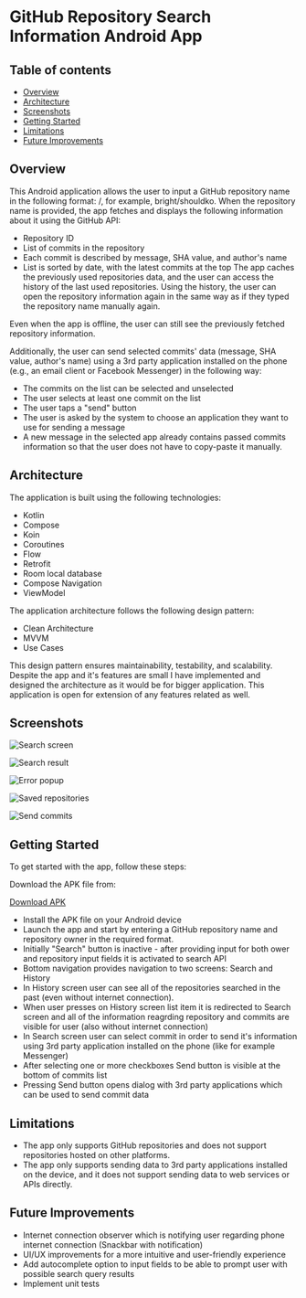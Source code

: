
# GitHub Repository Search Information Android App

## Table of contents
* [Overview](#Overview)
* [Architecture](#Architecture)
* [Screenshots](#Screenshots)
* [Getting Started](#Getting-Started)
* [Limitations](#Limitations)
* [Future Improvements](#Future-Improvements)

## Overview

This Android application allows the user to input a GitHub repository name in the following format: <owner>/<repository>, for example, bright/shouldko. When the repository name is provided, the app fetches and displays the following information about it using the GitHub API:

* Repository ID
* List of commits in the repository
* Each commit is described by message, SHA value, and author's name
* List is sorted by date, with the latest commits at the top
The app caches the previously used repositories data, and the user can access the history of the last used repositories. Using the history, the user can open the repository information again in the same way as if they typed the repository name manually again.

Even when the app is offline, the user can still see the previously fetched repository information.

Additionally, the user can send selected commits' data (message, SHA value, author's name) using a 3rd party application installed on the phone (e.g., an email client or Facebook Messenger) in the following way:

* The commits on the list can be selected and unselected
* The user selects at least one commit on the list
* The user taps a "send" button
* The user is asked by the system to choose an application they want to use for sending a message
* A new message in the selected app already contains passed commits information so that the user does not have to copy-paste it manually.

## Architecture
The application is built using the following technologies:

* Kotlin
* Compose
* Koin
* Coroutines
* Flow
* Retrofit
* Room local database
* Compose Navigation
* ViewModel


The application architecture follows the following design pattern:

* Clean Architecture
* MVVM
* Use Cases

This design pattern ensures maintainability, testability, and scalability. Despite the app and it's features are small I have implemented and designed the architecture as it would be for bigger application. This application is open for extension of any features related as well.

## Screenshots

![Search screen](screenshots/search.jpg)

![Search result](screenshots/searchResult.jpg)

![Error popup](screenshots/errorPopup.jpg)

![Saved repositories](screenshots/savedRepos.jpg)

![Send commits](screenshots/send.jpg)



## Getting Started
To get started with the app, follow these steps:

Download the APK file from:

[Download APK](https://drive.google.com/file/d/1tYbuqiI86zFJ2OKG0Yn0JTJQi1TSwQib/view?usp=sharing)

* Install the APK file on your Android device
* Launch the app and start by entering a GitHub repository name and repository owner in the required format.
* Initially "Search" button is inactive - after providing input for both ower and repository input fields it is activated to search API
* Bottom navigation provides navigation to two screens: Search and History
* In History screen user can see all of the repositories searched in the past (even without internet connection).
* When user presses on History screen list item it is redirected to Search screen and all of the information reagrding repository and commits are visible for user (also without internet connection)
* In Search screen user can select commit in order to send it's information using 3rd party application installed on the phone (like for example Messenger)
* After selecting one or more checkboxes Send button is visible at the bottom of commits list
* Pressing Send button opens dialog with 3rd party applications which can be used to send commit data

## Limitations

* The app only supports GitHub repositories and does not support repositories hosted on other platforms.
* The app only supports sending data to 3rd party applications installed on the device, and it does not support sending data to web services or APIs directly.

## Future Improvements

* Internet connection observer which is notifying user regarding phone internet connection (Snackbar with notification)
* UI/UX improvements for a more intuitive and user-friendly experience
* Add autocomplete option to input fields to be able to prompt user with possible search query results
* Implement unit tests


